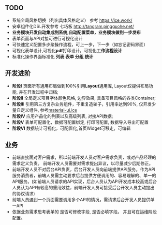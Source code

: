 ## TODO
* 系统全局风格切换（列出具体风格定义） 参考 https://ice.work/
* 安卓组件化DSL开发参考 七巧板 http://tangram.pingguohe.net/
* **业务模块开发自动集成到系统,自动配置菜单，业务模块做到一步发布**
* 表单页面与API对接可进行可视化设计
* 可快速定义配置多步聚操作流程，可上一步，下一步（如忘记密码界面）
* 可视化表单设计,可视化**pdf**打印设计，可视化**工作流程设计**
* 标准化操作界面标准化  **列表** **表单** **分组** **统计** 

## 开发进阶
* **阶段I**   页面所有通用布局做到100%引用**Layout**通用库, Layout仅提供布局功能, 并在开发过程中归档;
* **阶段II**  全局定义项目字体颜色风格, 边界效果, 具备项目风格的各类Container;  
* **阶段III** 引用第三方复杂业务组件，不重复造轮子，引用率达到90%, 仅开发少量自定义组件, 参考[material-ui](http://material-ui.com),[ice](https://ice.work)
* **阶段IV**  应用产品化的列表以及高级列表, 对接API数据;
* **阶段V**   表单可配置化，数据可配置绑定, 打印可配置, 数据导入导出可配置
* **阶段VI**  数据统计可视化，可配置化,首页Widget可移走，可编辑

## 业务
*	前端直接面对客户需求，所以前端开发人员对客户需求负责，或对产品经理的需求定义负责。 前端开发人员需要对需求提出异议，以尽量减少后期修正。
* 前端开发人员不对后台API负责，后台开发人员向前端提供API服务。作为API服务消费者，前端人员需主动要求后台提供方便调用的、容易理解的、单一的API服务。(如前端人员请求的API实现，后台人员认为API开发成本较高或后台人员认为API有较高的重用效益，前端开发人员可接受后台开发人员主动提出的协议请求)
* 前端人员遇到一个页面需要调用多个API的情况，需请求后台开发人员提供单一API
*  依据业务需求思考表单的 是否可修改字段, 是否必填字段。 并且可在运维阶段配置。
